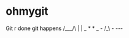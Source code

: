 # ohmygit
Git r done 
git happens 
      /\___/\ 
     |       | 
    _  *   *  _ 
    -   /_\   - 
        --- 